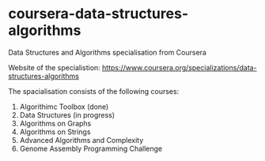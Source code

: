 # coursera-data-structures-algorithms
Data Structures and Algorithms specialisation from Coursera

Website of the specialistion: https://www.coursera.org/specializations/data-structures-algorithms

The spacialisation consists of the following courses:

1. Algorithimc Toolbox (done)
2. Data Structures (in progress)
3. Algorithms on Graphs
4. Algorithms on Strings
5. Advanced Algorithms and Complexity
6. Genome Assembly Programming Challenge
